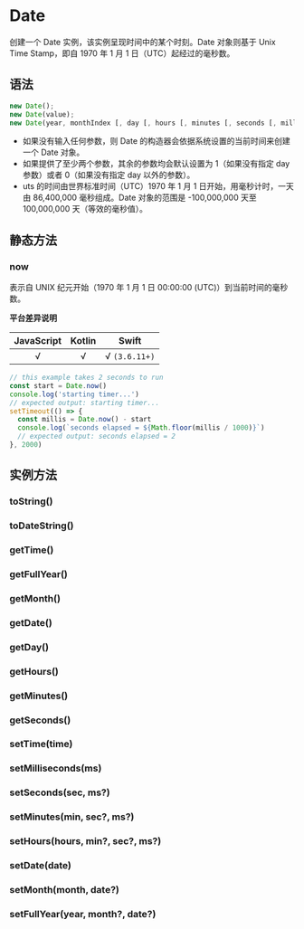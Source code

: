 # Date

创建一个 Date 实例，该实例呈现时间中的某个时刻。Date 对象则基于 Unix Time Stamp，即自 1970 年 1 月 1 日（UTC）起经过的毫秒数。

## 语法

```ts
new Date();
new Date(value);
new Date(year, monthIndex [, day [, hours [, minutes [, seconds [, milliseconds]]]]]);
```

- 如果没有输入任何参数，则 Date 的构造器会依据系统设置的当前时间来创建一个 Date 对象。
- 如果提供了至少两个参数，其余的参数均会默认设置为 1（如果没有指定 day 参数）或者 0（如果没有指定 day 以外的参数）。
- uts 的时间由世界标准时间（UTC）1970 年 1 月 1 日开始，用毫秒计时，一天由 86,400,000 毫秒组成。Date 对象的范围是 -100,000,000 天至 100,000,000 天（等效的毫秒值）。

## 静态方法
### now

表示自 UNIX 纪元开始（1970 年 1 月 1 日 00:00:00 (UTC)）到当前时间的毫秒数。

**平台差异说明**

|JavaScript|Kotlin|Swift|
|:-:|:-:|:-:|
|√|√|√ `(3.6.11+)`|

```ts
// this example takes 2 seconds to run
const start = Date.now()
console.log('starting timer...')
// expected output: starting timer...
setTimeout(() => {
  const millis = Date.now() - start
  console.log(`seconds elapsed = ${Math.floor(millis / 1000)}`)
  // expected output: seconds elapsed = 2
}, 2000)
```

## 实例方法


### toString()

<!-- UTSJSON.Date.toString.description -->

<!-- UTSJSON.Date.toString.param -->

<!-- UTSJSON.Date.toString.returnValue -->

<!-- UTSJSON.Date.toString.compatibility -->

### toDateString()

<!-- UTSJSON.Date.toDateString.description -->

<!-- UTSJSON.Date.toDateString.param -->

<!-- UTSJSON.Date.toDateString.returnValue -->

<!-- UTSJSON.Date.toDateString.compatibility -->

### getTime()

<!-- UTSJSON.Date.getTime.description -->

<!-- UTSJSON.Date.getTime.param -->

<!-- UTSJSON.Date.getTime.returnValue -->

<!-- UTSJSON.Date.getTime.compatibility -->

### getFullYear()

<!-- UTSJSON.Date.getFullYear.description -->

<!-- UTSJSON.Date.getFullYear.param -->

<!-- UTSJSON.Date.getFullYear.returnValue -->

<!-- UTSJSON.Date.getFullYear.compatibility -->

### getMonth()

<!-- UTSJSON.Date.getMonth.description -->

<!-- UTSJSON.Date.getMonth.param -->

<!-- UTSJSON.Date.getMonth.returnValue -->

<!-- UTSJSON.Date.getMonth.compatibility -->

### getDate()

<!-- UTSJSON.Date.getDate.description -->

<!-- UTSJSON.Date.getDate.param -->

<!-- UTSJSON.Date.getDate.returnValue -->

<!-- UTSJSON.Date.getDate.compatibility -->

### getDay()

<!-- UTSJSON.Date.getDay.description -->

<!-- UTSJSON.Date.getDay.param -->

<!-- UTSJSON.Date.getDay.returnValue -->

<!-- UTSJSON.Date.getDay.compatibility -->

### getHours()

<!-- UTSJSON.Date.getHours.description -->

<!-- UTSJSON.Date.getHours.param -->

<!-- UTSJSON.Date.getHours.returnValue -->

<!-- UTSJSON.Date.getHours.compatibility -->

### getMinutes()

<!-- UTSJSON.Date.getMinutes.description -->

<!-- UTSJSON.Date.getMinutes.param -->

<!-- UTSJSON.Date.getMinutes.returnValue -->

<!-- UTSJSON.Date.getMinutes.compatibility -->

### getSeconds()

<!-- UTSJSON.Date.getSeconds.description -->

<!-- UTSJSON.Date.getSeconds.param -->

<!-- UTSJSON.Date.getSeconds.returnValue -->

<!-- UTSJSON.Date.getSeconds.compatibility -->

### setTime(time)

<!-- UTSJSON.Date.setTime.description -->

<!-- UTSJSON.Date.setTime.param -->

<!-- UTSJSON.Date.setTime.returnValue -->

<!-- UTSJSON.Date.setTime.compatibility -->

### setMilliseconds(ms)

<!-- UTSJSON.Date.setMilliseconds.description -->

<!-- UTSJSON.Date.setMilliseconds.param -->

<!-- UTSJSON.Date.setMilliseconds.returnValue -->

<!-- UTSJSON.Date.setMilliseconds.compatibility -->

### setSeconds(sec, ms?)

<!-- UTSJSON.Date.setSeconds.description -->

<!-- UTSJSON.Date.setSeconds.param -->

<!-- UTSJSON.Date.setSeconds.returnValue -->

<!-- UTSJSON.Date.setSeconds.compatibility -->

### setMinutes(min, sec?, ms?)

<!-- UTSJSON.Date.setMinutes.description -->

<!-- UTSJSON.Date.setMinutes.param -->

<!-- UTSJSON.Date.setMinutes.returnValue -->

<!-- UTSJSON.Date.setMinutes.compatibility -->

### setHours(hours, min?, sec?, ms?)

<!-- UTSJSON.Date.setHours.description -->

<!-- UTSJSON.Date.setHours.param -->

<!-- UTSJSON.Date.setHours.returnValue -->

<!-- UTSJSON.Date.setHours.compatibility -->

### setDate(date)

<!-- UTSJSON.Date.setDate.description -->

<!-- UTSJSON.Date.setDate.param -->

<!-- UTSJSON.Date.setDate.returnValue -->

<!-- UTSJSON.Date.setDate.compatibility -->

### setMonth(month, date?)

<!-- UTSJSON.Date.setMonth.description -->

<!-- UTSJSON.Date.setMonth.param -->

<!-- UTSJSON.Date.setMonth.returnValue -->

<!-- UTSJSON.Date.setMonth.compatibility -->

### setFullYear(year, month?, date?)

<!-- UTSJSON.Date.setFullYear.description -->

<!-- UTSJSON.Date.setFullYear.param -->

<!-- UTSJSON.Date.setFullYear.returnValue -->

<!-- UTSJSON.Date.setFullYear.compatibility -->